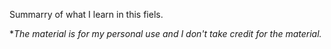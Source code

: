 Summarry of what I learn in this fiels.

**The material is for my personal use and I don't take credit for the material.*
